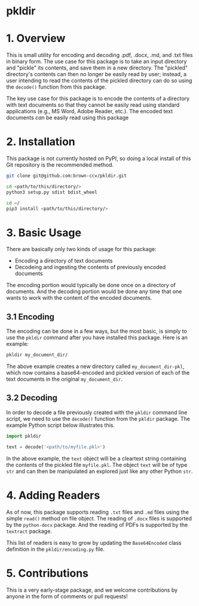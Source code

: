 # pkldir

# 1. Overview
This is small utility for encoding and decoding .pdf, .docx, .md, and .txt files in binary form. The use case for this package is to take an input directory and "pickle" its contents, and save them in a new directory. The "pickled" directory's contents can then no longer be easily read by user; instead, a user intending to read the contents of the pickled directory can do so using the `decode()` function from this package. 

The key use case for this package is to encode the contents of a directory with text documents so that they cannot be easily read using standard applications (e.g., MS Word, Adobe Reader, etc.). The encoded text documents _can_ be easily read using this package

# 2. Installation
This package is not currently hosted on PyPI, so doing a local install of this Git repository is the recommended method.

```bash
git clone git@github.com:brown-ccv/pkldir.git

cd <path/to/this/directory/>
python3 setup.py sdist bdist_wheel

cd ~/
pip3 install <path/to/this/directory/>
```

# 3. Basic Usage 
There are basically only two kinds of usage for this package: 
    
* Encoding a directory of text documents
* Decodeing and ingesting the contents of previously encoded documents

The encoding portion would typically be done once on a directory of documents. And the decoding portion would be done any time that one wants to work with the content of the encoded documents. 

## 3.1 Encoding
The encoding can be done in a few ways, but the most basic, is simply to use the `pkldir` command after you have installed this package. Here is an example:

```bash
pkldir my_document_dir/
```

The above example creates a new directory called `my_document_dir-pkl`, which now contains a base64-encoded and pickled version of each of the text documents in the original `my_document_dir`.


## 3.2 Decoding
In order to decode a file previously created with the `pkldir` command line script, we need to use the `decode()` function from the `pkldir` package. The example Python script below illustrates this. 


```python
import pkldir 

text = decode('<path/to/myfile.pkl>')
```

In the above example, the `text` object will be a cleartext string containing the contents of the pickled file `myfile.pkl`. The object `text` will be of type `str` and can then be manipulated an explored just like any other Python `str`.


# 4. Adding Readers
As of now, this package supports reading `.txt` files and `.md` files using the simple `read()` method on file object. The reading of `.docx` files is supported by the `python-docx` package. And the reading of PDFs is supported by the `textract` package. 

This list of readers is easy to grow by updating the `Base64Encoded` class definition in the `pkldir/encoding.py` file.

# 5. Contributions
This is a very early-stage package, and we welcome contributions by anyone in the form of comments or pull requests!